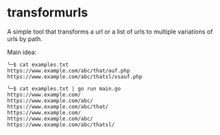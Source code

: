 # transformurls
A simple tool that transforms a url or a list of urls to multiple variations of urls by path. 

Main idea: 

```
╰─$ cat examples.txt
https://www.example.com/abc/that/auf.php
https://www.example.com/abc/thatsl/xsauf.php

╰─$ cat examples.txt | go run main.go
https://www.example.com/
https://www.example.com/abc/
https://www.example.com/abc/that/
https://www.example.com/
https://www.example.com/abc/
https://www.example.com/abc/thatsl/
```
